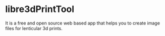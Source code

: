 # libre3dPrintTool
It is a free and open source web based app that helps you to create image files for lenticular 3d prints.
